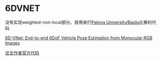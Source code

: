 # 6DVNET
没有实现weighted-non-local部分，我用来打[Peking University/Baidu](https://www.kaggle.com/c/pku-autonomous-driving/leaderboard)比赛的代码


[6D-VNet: End-to-end 6DoF Vehicle Pose Estimation from Monocular RGB Images](https://www.researchgate.net/publication/333866338_6D-VNet_End-to-end_6DoF_Vehicle_Pose_Estimation_from_Monocular_RGB_Images)

[论文作者官方代码](https://github.com/stevenwudi/6DVNET)
